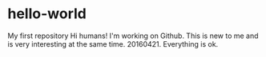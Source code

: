 # hello-world
My first repository
Hi humans!
I'm working on Github.
This is new to me and is very interesting at the same time.
20160421.
Everything is ok.


